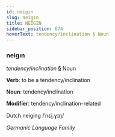 ```yaml
---
id: neigın
slug: neigın
title: NEİGIN
sidebar_position: 674
hoverText: tendency/inclination § Noun
---
```


### neigın

*tendency/inclination* **§** Noun

**Verb**: to be a tendency/inclination

**Noun**: tendency/inclination

**Modifier**: tendency/inclination-related

Dutch neiging /ˈnɛi̯.ɣɪŋ/

*Germanic Language Family*